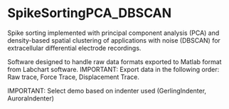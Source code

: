 # SpikeSortingPCA_DBSCAN
Spike sorting implemented with principal component analysis (PCA) and density-based spatial clustering of applications with noise (DBSCAN) for extracellular differential electrode recordings.

Software designed to handle raw data formats exported to Matlab format from Labchart software.
IMPORTANT: Export data in the following order: Raw trace, Force Trace, Displacement Trace.

IMPORTANT: Select demo based on indenter used (GerlingIndenter, AuroraIndenter)
